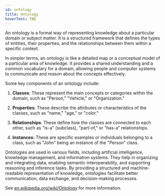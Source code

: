 ```yaml
---
id: ontology
title: Ontology
hoverText: TBD
---
```


An ontology is a formal way of representing knowledge about a particular
domain or subject matter. It is a structured framework that defines the
types of entities, their properties, and the relationships between them
within a specific context.

In simpler terms, an ontology is like a detailed map or a conceptual model
of a particular area of knowledge. It provides a shared understanding and a
common vocabulary for a domain, allowing people and computer systems to
communicate and reason about the concepts effectively.

Some key components of an ontology include:

1. **Classes**: These represent the main concepts or categories within the
domain, such as "Person," "Vehicle," or "Organization."

2. **Properties**: These describe the attributes or characteristics of the
classes, such as "name," "age," or "color."

3. **Relationships**: These define how the classes are connected to each
other, such as "is-a" (subclass), "part-of," or "has-a" relationships.

4. **Instances:** These are specific examples or individuals belonging to a
class, such as "John" being an instance of the "Person" class.

Ontologies are used in various fields, including artificial intelligence,
knowledge management, and information systems. They help in organizing and
integrating data, enabling semantic interoperability, and supporting
reasoning and inference tasks. By providing a structured and
machine-readable representation of knowledge, ontologies facilitate better
communication, data exchange, and decision-making processes.

See [en.wikipedia.org/wiki/Ontology](https://en.wikipedia.org/wiki/Ontology)
for more information.
